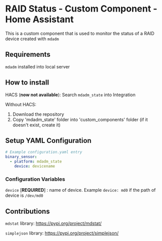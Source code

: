 # RAID Status - Custom Component - Home Assistant

This is a custom component that is used to monitor the status of a RAID device created with `mdadm`

 ## Requirements

`mdadm` installed into local server

## How to install

HACS (**now not available**): Search `mdadm_state` into Integration 

Without HACS: 

1. Download the repository
2. Copy 'mdadm_state' folder into 'custom_components' folder (if it doesn't exist, create it)

## Setup YAML Configuration

```yaml
# Example configuration.yaml entry
binary_sensor:
  - platform: mdadm_state
    device: devicename
```

### Configuration Variables

`device` [**REQUIRED**] : name of device. Example `device: md0` if the path of device is `/dev/md0`

## Contributions

`mdstat` library: https://pypi.org/project/mdstat/

`simplejson` library: https://pypi.org/project/simplejson/



